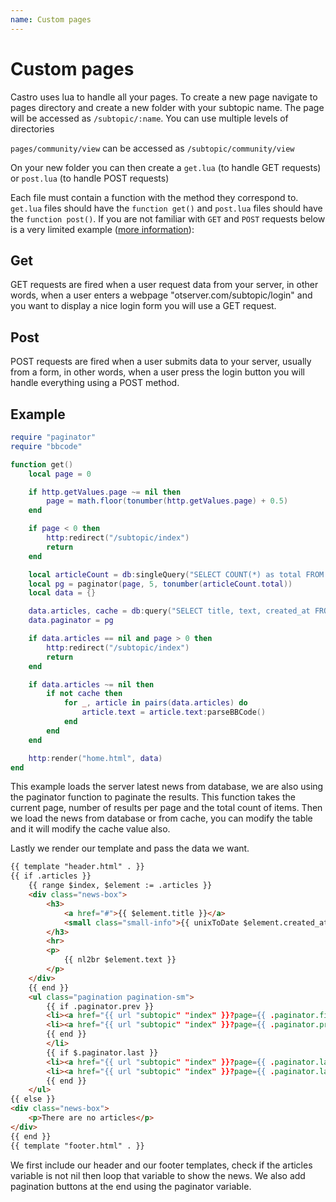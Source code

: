 ```yaml
---
name: Custom pages
---
```


# Custom pages

Castro uses lua to handle all your pages. To create a new page navigate to pages directory and create a new folder with your subtopic name. The page will be accessed as `/subtopic/:name`. You can use multiple levels of directories

`pages/community/view` can be accessed as `/subtopic/community/view`

On your new folder you can then create a `get.lua` (to handle GET requests) or `post.lua` (to handle POST requests)

Each file must contain a function with the method they correspond to. `get.lua` files should have the `function get()` and `post.lua` files should have the `function post()`. If you are not familiar with `GET` and `POST` requests below is a very limited example ([more information](https://stackoverflow.com/questions/3477333/what-is-the-difference-between-post-and-get)):

## Get

GET requests are fired when a user request data from your server, in other words, when a user enters a webpage "otserver.com/subtopic/login" and you want to display a nice login form you will use a GET request.

## Post

POST requests are fired when a user submits data to your server, usually from a form, in other words, when a user press the login button you will handle everything using a POST method.

## Example

```lua
require "paginator"
require "bbcode"

function get()
    local page = 0

    if http.getValues.page ~= nil then
        page = math.floor(tonumber(http.getValues.page) + 0.5)
    end

    if page < 0 then
        http:redirect("/subtopic/index")
        return
    end

    local articleCount = db:singleQuery("SELECT COUNT(*) as total FROM castro_articles", true)
    local pg = paginator(page, 5, tonumber(articleCount.total))
    local data = {}

    data.articles, cache = db:query("SELECT title, text, created_at FROM castro_articles ORDER BY id DESC LIMIT ?, ?", pg.limit, pg.offset, true)
    data.paginator = pg

    if data.articles == nil and page > 0 then
        http:redirect("/subtopic/index")
        return
    end

    if data.articles ~= nil then
        if not cache then
            for _, article in pairs(data.articles) do
                article.text = article.text:parseBBCode()
            end
        end
    end

    http:render("home.html", data)
end
```

This example loads the server latest news from database, we are also using the paginator function to paginate the results. This function takes the current page, number of results per page and the total count of items. Then we load the news from database or from cache, you can modify the table and it will modify the cache value also.

Lastly we render our template and pass the data we want.

```html
{{ template "header.html" . }}
{{ if .articles }}
    {{ range $index, $element := .articles }}
    <div class="news-box">
        <h3>
            <a href="#">{{ $element.title }}</a>
            <small class="small-info">{{ unixToDate $element.created_at }}</small>
        </h3>
        <hr>
        <p>
            {{ nl2br $element.text }}
        </p>
    </div>
    {{ end }}
    <ul class="pagination pagination-sm">
        {{ if .paginator.prev }}
        <li><a href="{{ url "subtopic" "index" }}?page={{ .paginator.firstpage.num }}">First</a></li>
        <li><a href="{{ url "subtopic" "index" }}?page={{ .paginator.prevnumber }}">&lt;</a></li>
        {{ end }}
        </li>
        {{ if $.paginator.last }}
        <li><a href="{{ url "subtopic" "index" }}?page={{ .paginator.lastnumber }}">&gt;</a></li>
        <li><a href="{{ url "subtopic" "index" }}?page={{ .paginator.lastpage.num }}">Last</a></li>
        {{ end }}
    </ul>
{{ else }}
<div class="news-box">
    <p>There are no articles</p>
</div>
{{ end }}
{{ template "footer.html" . }}
```

We first include our header and our footer templates, check if the articles variable is not nil then loop that variable to show the news. We also add pagination buttons at the end using the paginator variable.
